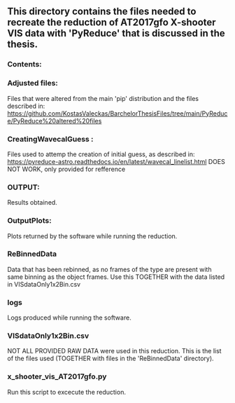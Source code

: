 ## This directory contains the files needed to recreate the reduction of AT2017gfo X-shooter VIS data with 'PyReduce' that is discussed in the thesis. 

### Contents:

### Adjusted files:
Files that were altered from the main 'pip' distribution and the files described in: 
https://github.com/KostasValeckas/BarchelorThesisFiles/tree/main/PyReduce/PyReduce%20altered%20files

### CreatingWavecalGuess :
Files used to attemp the creation of initial guess, as described in: 
https://pyreduce-astro.readthedocs.io/en/latest/wavecal_linelist.html
DOES NOT WORK, only provided for refference 

### OUTPUT:
Results obtained.

### OutputPlots:
Plots returned by the software while running the reduction.

### ReBinnedData
Data that has been rebinned, as no frames of the type are present with same binning as the object frames. 
Use this TOGETHER with the data listed in VISdataOnly1x2Bin.csv

### logs
Logs produced while running the software.

### VISdataOnly1x2Bin.csv
NOT ALL PROVIDED RAW DATA were used in this reduction. This is the list of the files used (TOGETHER with files in the 'ReBinnedData' directory).

### x_shooter_vis_AT2017gfo.py
Run this script to excecute the reduction.
